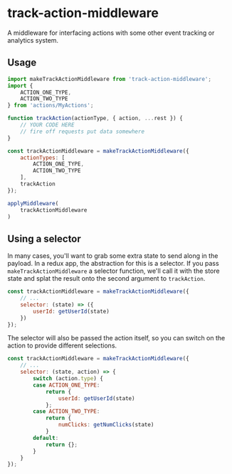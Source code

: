 # track-action-middleware

A middleware for interfacing actions with some other event tracking or analytics system.

## Usage

```javascript
import makeTrackActionMiddleware from 'track-action-middleware';
import {
	ACTION_ONE_TYPE,
	ACTION_TWO_TYPE
} from 'actions/MyActions';

function trackAction(actionType, { action, ...rest }) {
	// YOUR CODE HERE
	// fire off requests put data somewhere
}

const trackActionMiddleware = makeTrackActionMiddleware({
	actionTypes: [
		ACTION_ONE_TYPE,
		ACTION_TWO_TYPE
	],
	trackAction
});

applyMiddleware(
	trackActionMiddleware
)
```

## Using a selector

In many cases, you'll want to grab some extra state to send along in the payload.
In a redux app, the abstraction for this is a selector. If you pass `makeTrackActionMiddleware` a
selector function, we'll call it with the store state and splat the result onto the second argument
to `trackAction`.

```javascript
const trackActionMiddleware = makeTrackActionMiddleware({
	// ...
	selector: (state) => ({
		userId: getUserId(state)
	})
});
```

The selector will also be passed the action itself, so you can switch on the action
to provide different selections.

```javascript
const trackActionMiddleware = makeTrackActionMiddleware({
	// ...
	selector: (state, action) => {
		switch (action.type) {
		case ACTION_ONE_TYPE:
			return {
				userId: getUserId(state)
			};
		case ACTION_TWO_TYPE:
			return {
				numClicks: getNumClicks(state)
			}
		default:
			return {};
		}
	}
});
```
